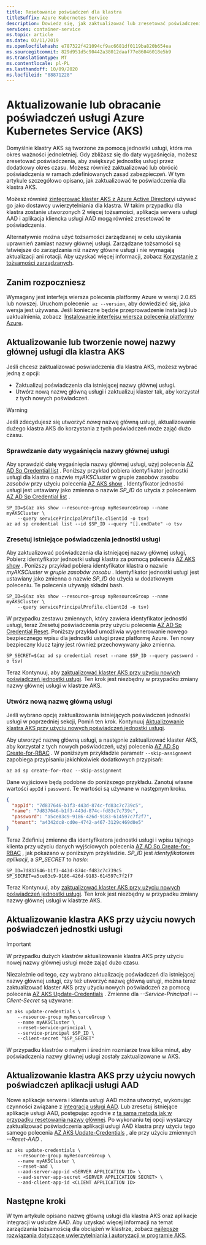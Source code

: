 ```yaml
---
title: Resetowanie poświadczeń dla klastra
titleSuffix: Azure Kubernetes Service
description: Dowiedz się, jak zaktualizować lub zresetować poświadczenia nazwy głównej usługi lub aplikacji AAD dla klastra usługi Azure Kubernetes Service (AKS)
services: container-service
ms.topic: article
ms.date: 03/11/2019
ms.openlocfilehash: e787322f421094cf9ac6681df0119ba820b654ea
ms.sourcegitcommit: 829d951d5c90442a38012daaf77e86046018e5b9
ms.translationtype: MT
ms.contentlocale: pl-PL
ms.lasthandoff: 10/09/2020
ms.locfileid: "88871228"
---
```

# <a name="update-or-rotate-the-credentials-for-azure-kubernetes-service-aks"></a>Aktualizowanie lub obracanie poświadczeń usługi Azure Kubernetes Service (AKS)

Domyślnie klastry AKS są tworzone za pomocą jednostki usługi, która ma okres ważności jednoletniej. Gdy zbliżasz się do daty wygaśnięcia, możesz zresetować poświadczenia, aby zwiększyć jednostkę usługi przez dodatkowy okres czasu. Możesz również zaktualizować lub obrócić poświadczenia w ramach zdefiniowanych zasad zabezpieczeń. W tym artykule szczegółowo opisano, jak zaktualizować te poświadczenia dla klastra AKS.

Możesz również [zintegrować klaster AKS z Azure Active Directory][aad-integration]i używać go jako dostawcy uwierzytelniania dla klastra. W takim przypadku dla klastra zostanie utworzonych 2 więcej tożsamości, aplikacja serwera usługi AAD i aplikacja kliencka usługi AAD mogą również zresetować te poświadczenia.

Alternatywnie można użyć tożsamości zarządzanej w celu uzyskania uprawnień zamiast nazwy głównej usługi. Zarządzane tożsamości są łatwiejsze do zarządzania niż nazwy główne usługi i nie wymagają aktualizacji ani rotacji. Aby uzyskać więcej informacji, zobacz [Korzystanie z tożsamości zarządzanych](use-managed-identity.md).

## <a name="before-you-begin"></a>Zanim rozpoczniesz

Wymagany jest interfejs wiersza polecenia platformy Azure w wersji 2.0.65 lub nowszej. Uruchom polecenie  `az --version`, aby dowiedzieć się, jaka wersja jest używana. Jeśli konieczne będzie przeprowadzenie instalacji lub uaktualnienia, zobacz  [Instalowanie interfejsu wiersza polecenia platformy Azure][install-azure-cli].

## <a name="update-or-create-a-new-service-principal-for-your-aks-cluster"></a>Aktualizowanie lub tworzenie nowej nazwy głównej usługi dla klastra AKS

Jeśli chcesz zaktualizować poświadczenia dla klastra AKS, możesz wybrać jedną z opcji:

* Zaktualizuj poświadczenia dla istniejącej nazwy głównej usługi.
* Utwórz nową nazwę główną usługi i zaktualizuj klaster tak, aby korzystał z tych nowych poświadczeń. 

> [!WARNING]
> Jeśli zdecydujesz się utworzyć *nową* nazwę główną usługi, aktualizowanie dużego klastra AKS do korzystania z tych poświadczeń może zająć dużo czasu.

### <a name="check-the-expiration-date-of-your-service-principal"></a>Sprawdzanie daty wygaśnięcia nazwy głównej usługi

Aby sprawdzić datę wygaśnięcia nazwy głównej usługi, użyj polecenia [AZ AD Sp Credential list][az-ad-sp-credential-list] . Poniższy przykład pobiera identyfikator jednostki usługi dla klastra o nazwie *myAKSCluster* w grupie zasobów zasobu *zasobów* przy użyciu polecenia [AZ AKS show][az-aks-show] . Identyfikator jednostki usługi jest ustawiany jako zmienna o nazwie *SP_ID* do użycia z poleceniem [AZ AD Sp Credential list][az-ad-sp-credential-list] .

```azurecli
SP_ID=$(az aks show --resource-group myResourceGroup --name myAKSCluster \
    --query servicePrincipalProfile.clientId -o tsv)
az ad sp credential list --id $SP_ID --query "[].endDate" -o tsv
```

### <a name="reset-the-existing-service-principal-credential"></a>Zresetuj istniejące poświadczenia jednostki usługi

Aby zaktualizować poświadczenia dla istniejącej nazwy głównej usługi, Pobierz identyfikator jednostki usługi klastra za pomocą polecenia [AZ AKS show][az-aks-show] . Poniższy przykład pobiera identyfikator klastra o nazwie *myAKSCluster* w *grupie zasobów zasobu* . Identyfikator jednostki usługi jest ustawiany jako zmienna o nazwie *SP_ID* do użycia w dodatkowym poleceniu. Te polecenia używają składni bash.

```azurecli-interactive
SP_ID=$(az aks show --resource-group myResourceGroup --name myAKSCluster \
    --query servicePrincipalProfile.clientId -o tsv)
```

W przypadku zestawu zmiennych, który zawiera identyfikator jednostki usługi, teraz Zresetuj poświadczenia przy użyciu polecenia [AZ AD Sp Credential Reset][az-ad-sp-credential-reset]. Poniższy przykład umożliwia wygenerowanie nowego bezpiecznego wpisu dla jednostki usługi przez platformę Azure. Ten nowy bezpieczny klucz tajny jest również przechowywany jako zmienna.

```azurecli-interactive
SP_SECRET=$(az ad sp credential reset --name $SP_ID --query password -o tsv)
```

Teraz Kontynuuj, aby [zaktualizować klaster AKS przy użyciu nowych poświadczeń jednostki usługi](#update-aks-cluster-with-new-service-principal-credentials). Ten krok jest niezbędny w przypadku zmiany nazwy głównej usługi w klastrze AKS.

### <a name="create-a-new-service-principal"></a>Utwórz nową nazwę główną usługi

Jeśli wybrano opcję zaktualizowania istniejących poświadczeń jednostki usługi w poprzedniej sekcji, Pomiń ten krok. Kontynuuj [Aktualizowanie klastra AKS przy użyciu nowych poświadczeń jednostki usługi](#update-aks-cluster-with-new-service-principal-credentials).

Aby utworzyć nazwę główną usługi, a następnie zaktualizować klaster AKS, aby korzystał z tych nowych poświadczeń, użyj polecenia [AZ AD Sp Create-for-RBAC][az-ad-sp-create] . W poniższym przykładzie parametr `--skip-assignment` zapobiega przypisaniu jakichkolwiek dodatkowych przypisań:

```azurecli-interactive
az ad sp create-for-rbac --skip-assignment
```

Dane wyjściowe będą podobne do poniższego przykładu. Zanotuj własne wartości `appId` i `password`. Te wartości są używane w następnym kroku.

```json
{
  "appId": "7d837646-b1f3-443d-874c-fd83c7c739c5",
  "name": "7d837646-b1f3-443d-874c-fd83c7c739c",
  "password": "a5ce83c9-9186-426d-9183-614597c7f2f7",
  "tenant": "a4342dc8-cd0e-4742-a467-3129c469d0e5"
}
```

Teraz Zdefiniuj zmienne dla identyfikatora jednostki usługi i wpisu tajnego klienta przy użyciu danych wyjściowych polecenia [AZ AD Sp Create-for-RBAC][az-ad-sp-create] , jak pokazano w poniższym przykładzie. *SP_ID* jest *identyfikatorem aplikacji*, a *SP_SECRET* to *hasło*:

```console
SP_ID=7d837646-b1f3-443d-874c-fd83c7c739c5
SP_SECRET=a5ce83c9-9186-426d-9183-614597c7f2f7
```

Teraz Kontynuuj, aby [zaktualizować klaster AKS przy użyciu nowych poświadczeń jednostki usługi](#update-aks-cluster-with-new-service-principal-credentials). Ten krok jest niezbędny w przypadku zmiany nazwy głównej usługi w klastrze AKS.

## <a name="update-aks-cluster-with-new-service-principal-credentials"></a>Aktualizowanie klastra AKS przy użyciu nowych poświadczeń jednostki usługi

> [!IMPORTANT]
> W przypadku dużych klastrów aktualizowanie klastra AKS przy użyciu nowej nazwy głównej usługi może zająć dużo czasu.

Niezależnie od tego, czy wybrano aktualizację poświadczeń dla istniejącej nazwy głównej usługi, czy też utworzyć nazwę główną usługi, można teraz zaktualizować klaster AKS przy użyciu nowych poświadczeń za pomocą polecenia [AZ AKS Update-Credentials][az-aks-update-credentials] . Zmienne dla *--Service-Principal* i *--Client-Secret* są używane:

```azurecli-interactive
az aks update-credentials \
    --resource-group myResourceGroup \
    --name myAKSCluster \
    --reset-service-principal \
    --service-principal $SP_ID \
    --client-secret "$SP_SECRET"
```

W przypadku klastrów o małym i średnim rozmiarze trwa kilka minut, aby poświadczenia nazwy głównej usługi zostały zaktualizowane w AKS.

## <a name="update-aks-cluster-with-new-aad-application-credentials"></a>Aktualizowanie klastra AKS przy użyciu nowych poświadczeń aplikacji usługi AAD

Nowe aplikacje serwera i klienta usługi AAD można utworzyć, wykonując czynności związane z [integracją usługi AAD][create-aad-app]. Lub zresetuj istniejące aplikacje usługi AAD, postępując zgodnie z [tą samą metodą jak w przypadku resetowania nazwy głównej](#reset-the-existing-service-principal-credential). Po wykonaniu tej opcji wystarczy zaktualizować poświadczenia aplikacji usługi AAD klastra przy użyciu tego samego polecenia [AZ AKS Update-Credentials][az-aks-update-credentials] , ale przy użyciu zmiennych *--Reset-AAD* .

```azurecli-interactive
az aks update-credentials \
    --resource-group myResourceGroup \
    --name myAKSCluster \
    --reset-aad \
    --aad-server-app-id <SERVER APPLICATION ID> \
    --aad-server-app-secret <SERVER APPLICATION SECRET> \
    --aad-client-app-id <CLIENT APPLICATION ID>
```


## <a name="next-steps"></a>Następne kroki

W tym artykule opisano nazwę główną usługi dla klastra AKS oraz aplikacje integracji w usłudze AAD. Aby uzyskać więcej informacji na temat zarządzania tożsamością dla obciążeń w klastrze, zobacz [najlepsze rozwiązania dotyczące uwierzytelniania i autoryzacji w programie AKS][best-practices-identity].

<!-- LINKS - internal -->
[install-azure-cli]: /cli/azure/install-azure-cli
[az-aks-show]: /cli/azure/aks#az-aks-show
[az-aks-update-credentials]: /cli/azure/aks#az-aks-update-credentials
[best-practices-identity]: operator-best-practices-identity.md
[aad-integration]: ./azure-ad-integration-cli.md
[create-aad-app]: ./azure-ad-integration-cli.md#create-azure-ad-server-component
[az-ad-sp-create]: /cli/azure/ad/sp#az-ad-sp-create-for-rbac
[az-ad-sp-credential-list]: /cli/azure/ad/sp/credential#az-ad-sp-credential-list
[az-ad-sp-credential-reset]: /cli/azure/ad/sp/credential#az-ad-sp-credential-reset

